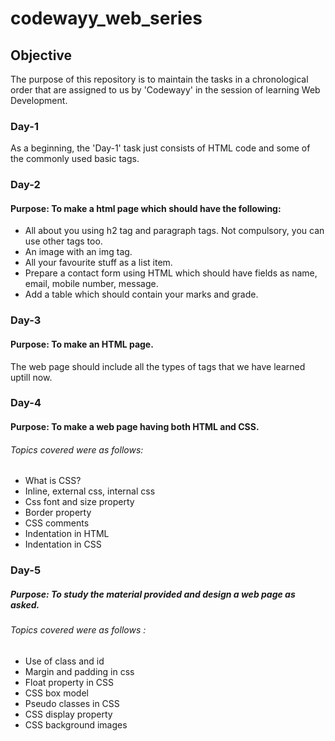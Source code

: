 # codewayy_web_series

## Objective 
The purpose of this repository is to maintain the tasks in a chronological order that are assigned to us by 'Codewayy' in the session of learning Web Development.

### Day-1
As a beginning, the 'Day-1' task just consists of HTML code and some of the commonly used basic tags.

### Day-2
#### Purpose: To make a html page which should have the following:
- All about you using h2 tag and paragraph tags. Not compulsory, you can use other tags too.
- An image with an img tag.
- All your favourite stuff as a list item.
- Prepare a contact form using HTML which should have fields as name, email, mobile number, message.
- Add a table which should contain your marks and grade.

### Day-3
#### Purpose: To make an HTML page.
The web page should include all the types of tags that we have learned uptill now.

### Day-4
#### Purpose: To make a web page having both HTML and CSS.
###### Topics covered were as follows:
- What is CSS?
- Inline, external css, internal css
- Css font and size property
- Border property
- CSS comments
- Indentation in HTML
- Indentation in CSS

### Day-5
##### Purpose: To study the material provided and design a web page as asked.
###### Topics covered were as follows :
- Use of class and id
- Margin and padding in css
- Float property in CSS
- CSS box model
- Pseudo classes in CSS
- CSS display property
- CSS background images


